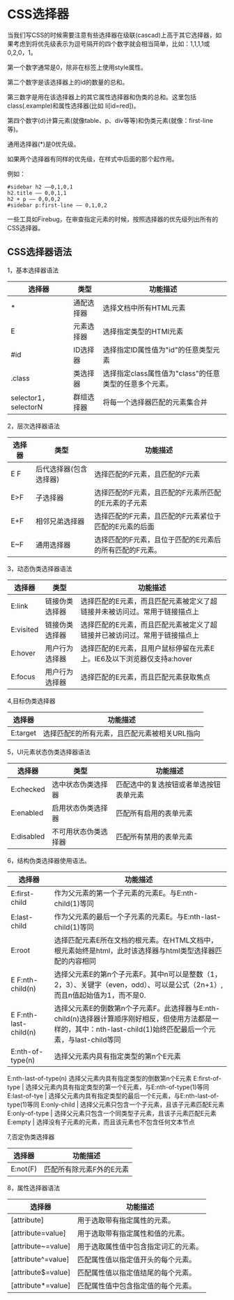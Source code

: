 # CSS选择器 #
当我们写CSS的时候需要注意有些选择器在级联(cascad)上高于其它选择器，如果考虑到将优先级表示为逗号隔开的四个数字就会相当简单，比如：1,1,1,1或0,2,0，1。

第一个数字通常是0，除非在标签上使用style属性。

第二个数字是该选择器上的id的数量的总和。

第三数字是用在该选择器上的其它属性选择器和伪类的总和。这里包括class(.example)和属性选择器(比如 li[id=red])。

第四个数字(d)计算元素(就像table、p、div等等)和伪类元素(就像：first-line等)。

通用选择器(*)是0优先级。

如果两个选择器有同样的优先级，在样式中后面的那个起作用。

例如：

	#sidebar h2 ——0,1,0,1
	h2.title —— 0,0,1,1
	h2 + p —— 0,0,0,2
	#sidebar p:first-line —— 0,1,0,2
一些工具如Firebug，在审查指定元素的时候，按照选择器的优先级列出所有的CSS选择器。

## CSS选择器语法 ##
1，基本选择器语法

选择器                |类型        |功能描述                     |
 ------------------- | --------|----------------------
*|通配选择器        |选择文档中所有HTML元素        
E|元素选择器|选择指定类型的HTMl元素
#id|ID选择器|选择指定ID属性值为"id"的任意类型元素
.class|类选择器|选择指定class属性值为"class"的任意类型的任意多个元素。
selector1，selectorN |群组选择器   |将每一个选择器匹配的元素集合并 

2，层次选择器语法

选择器                |类型        |功能描述                     |
 ----------------- | --------- | ----------------------
E F|后代选择器(包含选择器)|选择匹配的F元素，且匹配的F元素|
E>F|子选择器|选择匹配的F元素，且匹配的F元素所匹配的E元素的子元素
E+F|相邻兄弟选择器|选择匹配的F元素，且匹配的F元素紧位于匹配的E元素的后面
E~F|通用选择器   |选择匹配的F元素，且位于匹配的E元素后的所有匹配的F元素。

3，动态伪类选择器语法

选择器                |类型        |功能描述                     
 ------------------- | ---------- | ---------------
E:link|链接伪类选择器|选择匹配的E元素，而且匹配元素被定义了超链接并未被访问过。常用于链接描点上
E:visited  |链接伪类选择器 |选择匹配的E元素，而且匹配元素被定义了超链接并已被访问过。常用于链接描点上
E:hover|用户行为选择器|选择匹配的E元素，且用户鼠标停留在元素E上。IE6及以下浏览器仅支持a:hover
E:focus|用户行为选择器|选择匹配的E元素，而且匹配元素获取焦点

4,目标伪类选择器

 选择器                |功能描述             
 ------------------- | ---------- 
E:target|选择匹配E的所有元素，且匹配元素被相关URL指向

5，UI元素状态伪类选择器语法

选择器                |类型        |功能描述                     
 ------------------- | ---------- | ---------------
E:checked|选中状态伪类选择器| 匹配选中的复选按钮或者单选按钮表单元素
E:enabled|启用状态伪类选择器|匹配所有启用的表单元素
E:disabled|不可用状态伪类选择器|匹配所有禁用的表单元素

6，结构伪类选择器使用语法。

选择器                |功能描述                     
 ------------------- | ---------------
E:first-child | 作为父元素的第一个子元素的元素E。与E:nth-child(1)等同
E:last-child | 作为父元素的最后一个子元素的元素E。与E:nth-last-child(1)等同
E:root | 选择匹配元素E所在文档的根元素。在HTML文档中，根元素始终是html，此时该选择器与html类型选择器匹配的内容相同
E F:nth-child(n) | 选择父元素E的第n个子元素F。其中n可以是整数（1，2，3）、关键字（even，odd）、可以是公式（2n+1）,而且n值起始值为1，而不是0.
E F:nth-last-child(n) | 选择父元素E的倒数第n个子元素F。此选择器与E:nth-child(n)选择器计算顺序刚好相反，但使用方法都是一样的，其中：nth-last-child(1)始终匹配最后一个元素，与last-child等同
E:nth-of-type(n) | 选择父元素内具有指定类型的第n个E元素
E:nth-last-of-type(n)	选择父元素内具有指定类型的倒数第n个E元素
E:first-of-type | 选择父元素内具有指定类型的第一个E元素，与E:nth-of-type(1)等同
E:last-of-tye | 选择父元素内具有指定类型的最后一个E元素，与E:nth-last-of-type(1)等同
E:only-child | 选择父元素只包含一个子元素，且该子元素匹配E元素
E:only-of-type | 选择父元素只包含一个同类型子元素，且该子元素匹配E元素
E:empty | 选择没有子元素的元素，而且该元素也不包含任何文本节点

7,否定伪类选择器

选择器                |功能描述                     
 ------------------- | ---------------
E:not(F) | 匹配所有除元素F外的E元素

8，属性选择器语法

选择器                |功能描述                     
 ------------------- | ---------------
[attribute] | 用于选取带有指定属性的元素。
[attribute=value] | 用于选取带有指定属性和值的元素。
[attribute~=value] | 用于选取属性值中包含指定词汇的元素。
[attribute^=value] | 匹配属性值以指定值开头的每个元素。
[attribute$=value] | 匹配属性值以指定值结尾的每个元素。
[attribute*=value] | 匹配属性值中包含指定值的每个元素。